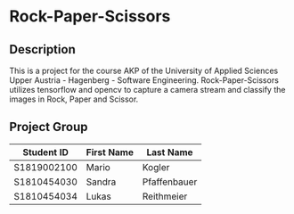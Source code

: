 # Rock-Paper-Scissors


## Description
This is a project for the course AKP of the University of Applied Sciences Upper Austria - Hagenberg - Software Engineering.
Rock-Paper-Scissors utilizes tensorflow and opencv to capture a camera stream and classify the images in Rock, Paper and Scissor.


## Project Group

| Student ID    | First Name  | Last Name      |
| --------------|-------------|----------------|
| S1819002100        | Mario | Kogler |
| S1810454030        | Sandra      | Pfaffenbauer         |
| S1810454034 | Lukas | Reithmeier |
